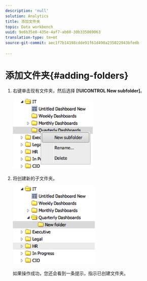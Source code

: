 ```yaml
---
description: 'null'
solution: Analytics
title: 添加文件夹
topic: Data workbench
uuid: 9e6b35e8-435e-4af7-ab60-30b335869063
translation-type: tm+mt
source-git-commit: aec1f7b14198cdde91f61d490a235022943bfedb

---
```



# 添加文件夹{#adding-folders}

1. 右键单击现有文件夹，然后选择 **[!UICONTROL New subfolder]**。

   ![](assets/new_subfolder_1.png)

1. 将创建新的子文件夹。

   ![](assets/new_subfolder_2.png)

   如果操作成功，您还会看到一条提示，指示已创建文件夹。
